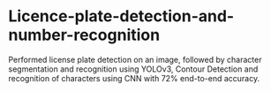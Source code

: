 # Licence-plate-detection-and-number-recognition
Performed license plate detection on an image, followed by character segmentation and recognition using YOLOv3, Contour Detection and recognition of characters using CNN with 72% end-to-end accuracy.
